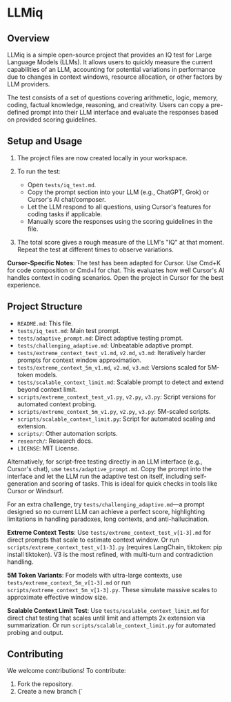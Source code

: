 
# LLMiq

## Overview

LLMiq is a simple open-source project that provides an IQ test for Large Language Models (LLMs). It allows users to quickly measure the current capabilities of an LLM, accounting for potential variations in performance due to changes in context windows, resource allocation, or other factors by LLM providers.

The test consists of a set of questions covering arithmetic, logic, memory, coding, factual knowledge, reasoning, and creativity. Users can copy a pre-defined prompt into their LLM interface and evaluate the responses based on provided scoring guidelines.

## Setup and Usage

1. The project files are now created locally in your workspace.

2. To run the test:
   - Open `tests/iq_test.md`.
   - Copy the prompt section into your LLM (e.g., ChatGPT, Grok) or Cursor's AI chat/composer.
   - Let the LLM respond to all questions, using Cursor's features for coding tasks if applicable.
   - Manually score the responses using the scoring guidelines in the file.

3. The total score gives a rough measure of the LLM's "IQ" at that moment. Repeat the test at different times to observe variations.

**Cursor-Specific Notes**: The test has been adapted for Cursor. Use Cmd+K for code composition or Cmd+I for chat. This evaluates how well Cursor's AI handles context in coding scenarios. Open the project in Cursor for the best experience.

## Project Structure

- `README.md`: This file.
- `tests/iq_test.md`: Main test prompt.
- `tests/adaptive_prompt.md`: Direct adaptive testing prompt.
- `tests/challenging_adaptive.md`: Unbeatable adaptive prompt.
- `tests/extreme_context_test_v1.md`, `v2.md`, `v3.md`: Iteratively harder prompts for context window approximation.
- `tests/extreme_context_5m_v1.md`, `v2.md`, `v3.md`: Versions scaled for 5M-token models.
- `tests/scalable_context_limit.md`: Scalable prompt to detect and extend beyond context limit.
- `scripts/extreme_context_test_v1.py`, `v2.py`, `v3.py`: Script versions for automated context probing.
- `scripts/extreme_context_5m_v1.py`, `v2.py`, `v3.py`: 5M-scaled scripts.
- `scripts/scalable_context_limit.py`: Script for automated scaling and extension.
- `scripts/`: Other automation scripts.
- `research/`: Research docs.
- `LICENSE`: MIT License.

Alternatively, for script-free testing directly in an LLM interface (e.g., Cursor's chat), use `tests/adaptive_prompt.md`. Copy the prompt into the interface and let the LLM run the adaptive test on itself, including self-generation and scoring of tasks. This is ideal for quick checks in tools like Cursor or Windsurf.

For an extra challenge, try `tests/challenging_adaptive.md`—a prompt designed so no current LLM can achieve a perfect score, highlighting limitations in handling paradoxes, long contexts, and anti-hallucination.

**Extreme Context Tests**: Use `tests/extreme_context_test_v[1-3].md` for direct prompts that scale to estimate context window. Or run `scripts/extreme_context_test_v[1-3].py` (requires LangChain, tiktoken: pip install tiktoken). V3 is the most refined, with multi-turn and contradiction handling.

**5M Token Variants**: For models with ultra-large contexts, use `tests/extreme_context_5m_v[1-3].md` or run `scripts/extreme_context_5m_v[1-3].py`. These simulate massive scales to approximate effective window size.

**Scalable Context Limit Test**: Use `tests/scalable_context_limit.md` for direct chat testing that scales until limit and attempts 2x extension via summarization. Or run `scripts/scalable_context_limit.py` for automated probing and output.

## Contributing

We welcome contributions! To contribute:
1. Fork the repository.
2. Create a new branch (`